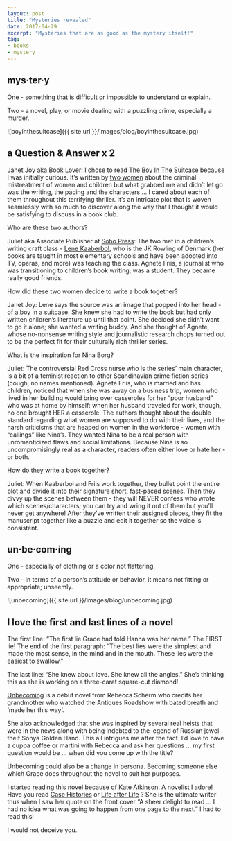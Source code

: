 ```yaml
---
layout: post
title: "Mysteries revealed"
date: 2017-04-29    
excerpt: "Mysteries that are as good as the mystery itself!"
tag:
- books
- mystery
---
```


## mys·ter·y

One - something that is difficult or impossible to understand or explain.

Two - a novel, play, or movie dealing with a puzzling crime, especially a murder.

![boyinthesuitcase]({{ site.url }}/images/blog/boyinthesuitcase.jpg)

## a Question & Answer  x 2

Janet Joy aka Book Lover:   I chose to read [The Boy In The Suitcase](https://www.chapters.indigo.ca/en-ca/books/the-boy-in-the-suitcase/9781616954918-item.html?ikwid=the+boy+in+the+suitcase&ikwsec=Books&ikwidx=0) because I was initially curious.  It’s written by [two women](https://sohopress.com/authors/lene-kaaberbol-and-agnete-friis/) about the criminal mistreatment of women and children but what grabbed me and didn’t let go was the writing, the pacing and the characters … I cared about each of them throughout this terrifying thriller. It’s an intricate plot that is woven seamlessly with so much to discover along the way that I thought it would be satisfying to discuss in a book club.

Who are these two authors?

Juliet aka Associate Publisher at [Soho Press](https://sohopress.com/):  The two met in a children’s writing craft class - [Lene Kaaberbol](http://www.bookseriesinorder.com/lene-kaaberbol/), who is the JK Rowling of Denmark (her books are taught in most elementary schools and have been adopted into TV, operas, and more) was teaching the class. Agnete Friis, a journalist who was transitioning to children’s book writing, was a student. They became really good friends.

How did these two women decide to write a book together?

Janet Joy:  Lene says the source was an image that popped into her head - of a boy in a suitcase. She knew she had to write the book but had only written children’s literature up until that point. She decided she didn’t want to go it alone; she wanted a writing buddy. And she thought of Agnete, whose no-nonsense writing style and journalistic research chops turned out to be the perfect fit for their culturally rich thriller series.

What is the inspiration for Nina Borg?

Juliet:  The controversial Red Cross nurse who is the series’ main character, is a bit of a feminist reaction to other Scandinavian crime fiction series (cough, no names mentioned). Agnete Friis, who is married and has children, noticed that when she was away on a business trip, women who lived in her building would bring over casseroles for her “poor husband” who was at home by himself: when her husband traveled for work, though, no one brought HER a casserole. The authors thought about the double standard regarding what women are supposed to do with their lives, and the harsh criticisms that are heaped on women in the workforce - women with “callings” like Nina’s. They wanted Nina to be a real person with unromanticized flaws and social limitations. Because Nina is so uncompromisingly real as a character, readers often either love or hate her - or both.

How do they write a book together?

Juliet:  When Kaaberbol and Friis work together, they bullet point the entire plot and divide it into their signature short, fast-paced scenes. Then they divvy up the scenes between them - they will NEVER confess who wrote which scenes/characters; you can try and wring it out of them but you’ll never get anywhere! After they’ve written their assigned pieces, they fit the manuscript together like a puzzle and edit it together so the voice is consistent.

## un·be·com·ing

One - especially of clothing or a color not flattering.

Two - in terms of a person’s attitude or behavior, it means not fitting or appropriate; unseemly.

![unbecoming]({{ site.url }}/images/blog/unbecoming.jpg)

## I love the first and last lines of a novel

The first line:   “The first lie Grace had told Hanna was her name.”  The FIRST lie! The end of the first paragraph: “The best lies were the simplest and made the most sense, in the mind and in the mouth. These lies were the easiest to swallow.”

The last line: “She knew about love. She knew all the angles.”   She’s thinking this as she is working on a three-carat square-cut diamond!  

[Unbecoming](https://www.chapters.indigo.ca/en-ca/books/unbecoming-a-novel/9780143128311-item.html?ikwid=unbecoming+rebecca+scherm&ikwsec=Books&ikwidx=1) is a debut novel from Rebecca Scherm who credits her grandmother who watched the Antiques Roadshow with bated breath and ‘made her this way’.

She also acknowledged that she was inspired by several real heists that were in the news along with being indebted to the legend of Russian jewel theif Sonya Golden Hand.  This all intrigues me after the fact.  I’d love to have a cuppa coffee or martini with Rebecca and ask her questions … my first question would be … when did you come up with the title?

Unbecoming could also be a change in persona. Becoming someone else which Grace does throughout the novel to suit her purposes.

I started reading this novel because of Kate Atkinson. A novelist I adore!  Have you read [Case Histories](https://www.chapters.indigo.ca/en-ca/books/case-histories/9780385671286-item.html?ikwid=case+histories+kate+atkinson&ikwsec=Home&ikwidx=2) or [Life after Life](https://www.chapters.indigo.ca/en-ca/books/life-after-life/9780385671392-item.html?ikwid=life+after+life+kate+atkinson&ikwsec=Books&ikwidx=0) ? She is the ultimate writer thus when I saw her quote on the front cover “A sheer delight to read … I had no idea what was going to happen from one page to the next.” I had to read this!

I would not deceive you.
